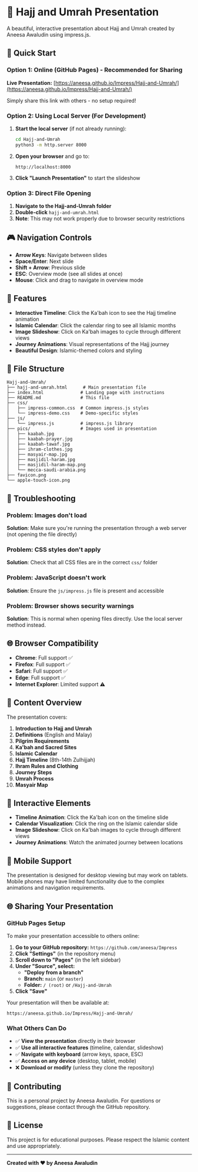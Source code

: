 # 🕋 Hajj and Umrah Presentation

A beautiful, interactive presentation about Hajj and Umrah created by Aneesa Awaludin using impress.js.

## 🚀 Quick Start

### Option 1: Online (GitHub Pages) - Recommended for Sharing

**Live Presentation:** [https://aneesa.github.io/Impress/Hajj-and-Umrah/](https://aneesa.github.io/Impress/Hajj-and-Umrah/)

Simply share this link with others - no setup required!

### Option 2: Using Local Server (For Development)

1. **Start the local server** (if not already running):
   ```bash
   cd Hajj-and-Umrah
   python3 -m http.server 8000
   ```

2. **Open your browser** and go to:
   ```
   http://localhost:8000
   ```

3. **Click "Launch Presentation"** to start the slideshow

### Option 3: Direct File Opening

1. **Navigate to the Hajj-and-Umrah folder**
2. **Double-click** `hajj-and-umrah.html`
3. **Note**: This may not work properly due to browser security restrictions

## 🎮 Navigation Controls

- **Arrow Keys**: Navigate between slides
- **Space/Enter**: Next slide
- **Shift + Arrow**: Previous slide
- **ESC**: Overview mode (see all slides at once)
- **Mouse**: Click and drag to navigate in overview mode

## 🎨 Features

- **Interactive Timeline**: Click the Ka'bah icon to see the Hajj timeline animation
- **Islamic Calendar**: Click the calendar ring to see all Islamic months
- **Image Slideshow**: Click on Ka'bah images to cycle through different views
- **Journey Animations**: Visual representations of the Hajj journey
- **Beautiful Design**: Islamic-themed colors and styling

## 📁 File Structure

```
Hajj-and-Umrah/
├── hajj-and-umrah.html      # Main presentation file
├── index.html              # Landing page with instructions
├── README.md               # This file
├── css/
│   ├── impress-common.css  # Common impress.js styles
│   └── impress-demo.css    # Demo-specific styles
├── js/
│   └── impress.js          # impress.js library
├── pics/                   # Images used in presentation
│   ├── kaabah.jpg
│   ├── kaabah-prayer.jpg
│   ├── kaabah-tawaf.jpg
│   ├── ihram-clothes.jpg
│   ├── masyair-map.jpg
│   ├── masjidil-haram.jpg
│   ├── masjidil-haram-map.png
│   └── mecca-saudi-arabia.png
├── favicon.png
└── apple-touch-icon.png
```

## 🔧 Troubleshooting

### Problem: Images don't load
**Solution**: Make sure you're running the presentation through a web server (not opening the file directly)

### Problem: CSS styles don't apply
**Solution**: Check that all CSS files are in the correct `css/` folder

### Problem: JavaScript doesn't work
**Solution**: Ensure the `js/impress.js` file is present and accessible

### Problem: Browser shows security warnings
**Solution**: This is normal when opening files directly. Use the local server method instead.

## 🌐 Browser Compatibility

- **Chrome**: Full support ✅
- **Firefox**: Full support ✅
- **Safari**: Full support ✅
- **Edge**: Full support ✅
- **Internet Explorer**: Limited support ⚠️

## 📝 Content Overview

The presentation covers:

1. **Introduction to Hajj and Umrah**
2. **Definitions** (English and Malay)
3. **Pilgrim Requirements**
4. **Ka'bah and Sacred Sites**
5. **Islamic Calendar**
6. **Hajj Timeline** (8th-14th Zulhijjah)
7. **Ihram Rules and Clothing**
8. **Journey Steps**
9. **Umrah Process**
10. **Masyair Map**

## 🎯 Interactive Elements

- **Timeline Animation**: Click the Ka'bah icon on the timeline slide
- **Calendar Visualization**: Click the ring on the Islamic calendar slide
- **Image Slideshow**: Click on Ka'bah images to cycle through different views
- **Journey Animations**: Watch the animated journey between locations

## 📱 Mobile Support

The presentation is designed for desktop viewing but may work on tablets. Mobile phones may have limited functionality due to the complex animations and navigation requirements.

## 🌐 Sharing Your Presentation

### GitHub Pages Setup

To make your presentation accessible to others online:

1. **Go to your GitHub repository:** `https://github.com/aneesa/Impress`
2. **Click "Settings"** (in the repository menu)
3. **Scroll down to "Pages"** (in the left sidebar)
4. **Under "Source", select:**
   - **"Deploy from a branch"**
   - **Branch:** `main` (or `master`)
   - **Folder:** `/ (root)` or `/Hajj-and-Umrah`
5. **Click "Save"**

Your presentation will then be available at:
```
https://aneesa.github.io/Impress/Hajj-and-Umrah/
```

### What Others Can Do

- ✅ **View the presentation** directly in their browser
- ✅ **Use all interactive features** (timeline, calendar, slideshow)
- ✅ **Navigate with keyboard** (arrow keys, space, ESC)
- ✅ **Access on any device** (desktop, tablet, mobile)
- ❌ **Download or modify** (unless they clone the repository)

## 🤝 Contributing

This is a personal project by Aneesa Awaludin. For questions or suggestions, please contact through the GitHub repository.

## 📄 License

This project is for educational purposes. Please respect the Islamic content and use appropriately.

---

**Created with ❤️ by Aneesa Awaludin** 